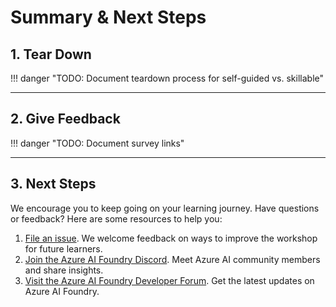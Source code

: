 # Summary & Next Steps


## 1. Tear Down

!!! danger "TODO: Document teardown process for self-guided vs. skillable"

---

## 2. Give Feedback

!!! danger "TODO: Document survey links"

---

## 3. Next Steps

We encourage you to keep going on your learning journey. Have questions or feedback? Here are some resources to help you:

1. [File an issue](https://github.com/microsoft/BUILD25-LAB334/issues/new). We welcome feedback on ways to improve the workshop for future learners.
1. [Join the Azure AI Foundry Discord](https://aka.ms/azureaifoundry/discord). Meet Azure AI community members and share insights.
1. [Visit the Azure AI Foundry Developer Forum](https://aka.ms/azureaifoundry/forum). Get the latest updates on Azure AI Foundry.